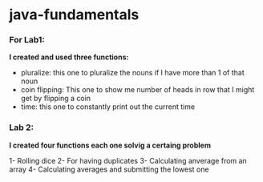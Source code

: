 # java-fundamentals




### For Lab1:

**I created and used three functions:**

- pluralize: this one to pluralize the nouns if I have more than 1 of that noun
- coin flipping: This one to show me number of heads in row that I might get by flipping a coin
- time: this one to constantly print out the current time

### Lab 2:

**I created four functions each one solvig a certaing problem**

1- Rolling dice
2- For having duplicates
3- Calculating anverage from an array
4- Calculating averages and submitting the lowest one

